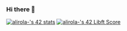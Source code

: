 ### Hi there 👋
[![alirola-'s 42 stats](https://badge42.vercel.app/api/v2/clhf2nhcp006808jiywiw5q6j/stats?cursusId=21&coalitionId=276)](https://github.com/JaeSeoKim/badge42)
[![alirola-'s 42 Libft Score](https://badge42.vercel.app/api/v2/clhf2nhcp006808jiywiw5q6j/project/3069180)](https://github.com/JaeSeoKim/badge42)

